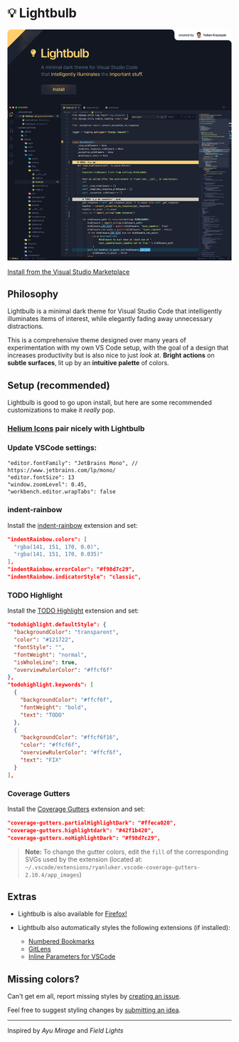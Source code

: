 # 💡 Lightbulb

<a href="https://marketplace.visualstudio.com/items?itemName=ykray.lightbulb">
    <img src="assets/showcase-2.png" width="1600px"/>
</a>

<br/>

[Install from the Visual Studio Marketplace](https://marketplace.visualstudio.com/items?itemName=ykray.lightbulb)

## Philosophy

Lightbulb is a minimal dark theme for Visual Studio Code that intelligently illuminates items of interest, while elegantly fading away unnecessary distractions.

This is a comprehensive theme designed over many years of experimentation with my own VS Code setup, with the goal of a design that increases productivity but is also nice to just _look_ at. **Bright actions** on **subtle surfaces**, lit up by an **intuitive palette** of colors.

## Setup (recommended)

Lightbulb is good to go upon install, but here are some recommended customizations to make it _really_ pop.

### [Helium Icons](https://marketplace.visualstudio.com/items?itemName=helgardrichard.helium-icon-theme) pair nicely with Lightbulb

### Update VSCode settings:

```jsonc
"editor.fontFamily": "JetBrains Mono", // https://www.jetbrains.com/lp/mono/
"editor.fontSize": 13
"window.zoomLevel": 0.45,
"workbench.editor.wrapTabs": false
```

### indent-rainbow

Install the [indent-rainbow](https://marketplace.visualstudio.com/items?itemName=oderwat.indent-rainbow) extension and set:

```json
"indentRainbow.colors": [
  "rgba(141, 151, 170, 0.0)",
  "rgba(141, 151, 170, 0.035)"
],
"indentRainbow.errorColor": "#f98d7c29",
"indentRainbow.indicatorStyle": "classic",
```

### TODO Highlight

Install the [TODO Highlight](https://marketplace.visualstudio.com/items?itemName=wayou.vscode-todo-highlight) extension and set:

```json
"todohighlight.defaultStyle": {
  "backgroundColor": "transparent",
  "color": "#121722",
  "fontStyle": "",
  "fontWeight": "normal",
  "isWholeLine": true,
  "overviewRulerColor": "#ffcf6f"
},
"todohighlight.keywords": [
  {
    "backgroundColor": "#ffcf6f",
    "fontWeight": "bold",
    "text": "TODO"
  },
  {
    "backgroundColor": "#ffcf6f16",
    "color": "#ffcf6f",
    "overviewRulerColor": "#ffcf6f",
    "text": "FIX"
  }
],
```

### Coverage Gutters

Install the [Coverage Gutters](https://marketplace.visualstudio.com/items?itemName=ryanluker.vscode-coverage-gutters) extension and set:

```json
"coverage-gutters.partialHighlightDark": "#ffeca020",
"coverage-gutters.highlightdark": "#42f1b420",
"coverage-gutters.noHighlightDark": "#f98d7c29",
```

> **Note:**
> To change the gutter colors, edit the `fill` of the corresponding SVGs used by the extension (located at: `~/.vscode/extensions/ryanluker.vscode-coverage-gutters-2.10.4/app_images`)

## Extras

- Lightbulb is also available for [Firefox!](https://addons.mozilla.org/en-US/firefox/addon/lightbulb-theme/)

- Lightbulb also automatically styles the following extensions (if installed):

  - [Numbered Bookmarks](https://marketplace.visualstudio.com/items?itemName=alefragnani.numbered-bookmarks)
  - [GitLens](https://marketplace.visualstudio.com/items?itemName=eamodio.gitlens)
  - [Inline Parameters for VSCode](https://marketplace.visualstudio.com/items?itemName=liamhammett.inline-parameters)

## Missing colors?

Can't get em all, report missing styles by [creating an issue](https://github.com/ykray/Lightbulb/issues).

Feel free to suggest styling changes by [submitting an idea](https://github.com/ykray/Lightbulb/discussions/categories/ideas).

---

Inspired by _Ayu Mirage_ and _Field Lights_
